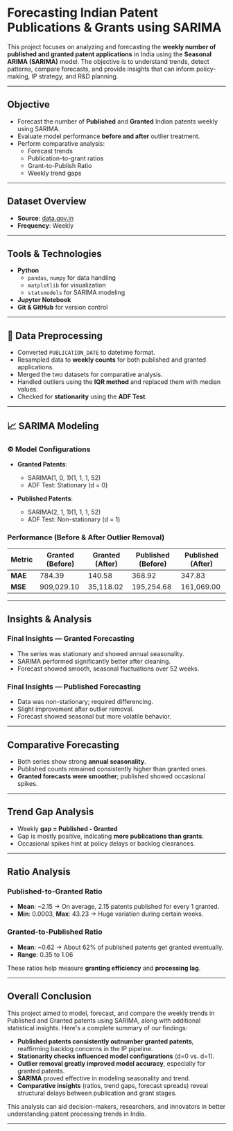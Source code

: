 #  Forecasting Indian Patent Publications & Grants using SARIMA

This project focuses on analyzing and forecasting the **weekly number of published and granted patent applications** in India using the **Seasonal ARIMA (SARIMA)** model. The objective is to understand trends, detect patterns, compare forecasts, and provide insights that can inform policy-making, IP strategy, and R&D planning.

---

## Objective

- Forecast the number of **Published** and **Granted** Indian patents weekly using SARIMA.
- Evaluate model performance **before and after** outlier treatment.
- Perform comparative analysis:
  - Forecast trends
  - Publication-to-grant ratios
  - Grant-to-Publish Ratio
  - Weekly trend gaps

---

## Dataset Overview

- **Source**: [data.gov.in](https://data.gov.in)
- **Frequency**: Weekly
---

##  Tools & Technologies

- **Python**
  - `pandas`, `numpy` for data handling
  - `matplotlib` for visualization
  - `statsmodels` for SARIMA modeling
- **Jupyter Notebook**
- **Git & GitHub** for version control

---

## 🧹 Data Preprocessing

- Converted `PUBLICATION_DATE` to datetime format.
- Resampled data to **weekly counts** for both published and granted applications.
- Merged the two datasets for comparative analysis.
- Handled outliers using the **IQR method** and replaced them with median values.
- Checked for **stationarity** using the **ADF Test**.

---

## 📈 SARIMA Modeling

### ⚙️ Model Configurations

- **Granted Patents**:
  - SARIMA(1, 0, 1)(1, 1, 1, 52)
  - ADF Test: Stationary (d = 0)

- **Published Patents**:
  - SARIMA(2, 1, 1)(1, 1, 1, 52)
  - ADF Test: Non-stationary (d = 1)

### Performance (Before & After Outlier Removal)

| Metric              | Granted (Before) | Granted (After) | Published (Before) | Published (After) |
|---------------------|------------------|------------------|---------------------|---------------------|
| **MAE**             | 784.39           | 140.58           | 368.92              | 347.83              |
| **MSE**             | 909,029.10       | 35,118.02        | 195,254.68          | 161,069.00          |

---

##  Insights & Analysis

###  Final Insights — Granted Forecasting

- The series was stationary and showed annual seasonality.
- SARIMA performed significantly better after cleaning.
- Forecast showed smooth, seasonal fluctuations over 52 weeks.

###  Final Insights — Published Forecasting

- Data was non-stationary; required differencing.
- Slight improvement after outlier removal.
- Forecast showed seasonal but more volatile behavior.

---

##  Comparative Forecasting

- Both series show strong **annual seasonality**.
- Published counts remained consistently higher than granted ones.
- **Granted forecasts were smoother**; published showed occasional spikes.

---

##  Trend Gap Analysis

- Weekly **gap = Published - Granted**
- Gap is mostly positive, indicating **more publications than grants**.
- Occasional spikes hint at policy delays or backlog clearances.

---

##  Ratio Analysis

###  Published-to-Granted Ratio

- **Mean**: ~2.15 → On average, 2.15 patents published for every 1 granted.
- **Min**: 0.0003, **Max**: 43.23 → Huge variation during certain weeks.

###  Granted-to-Published Ratio

- **Mean**: ~0.62 → About 62% of published patents get granted eventually.
- **Range**: 0.35 to 1.06

These ratios help measure **granting efficiency** and **processing lag**.

---

## Overall Conclusion

This project aimed to model, forecast, and compare the weekly trends in Published and Granted patents using SARIMA, along with additional statistical insights. Here's a complete summary of our findings:

- **Published patents consistently outnumber granted patents**, reaffirming backlog concerns in the IP pipeline.
- **Stationarity checks influenced model configurations** (d=0 vs. d=1).
- **Outlier removal greatly improved model accuracy**, especially for granted patents.
- **SARIMA** proved effective in modeling seasonality and trend.
- **Comparative insights** (ratios, trend gaps, forecast spreads) reveal structural delays between publication and grant stages.

This analysis can aid decision-makers, researchers, and innovators in better understanding patent processing trends in India.

---





